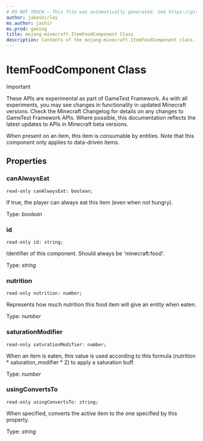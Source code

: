 ```yaml
---
# DO NOT TOUCH — This file was automatically generated. See https://github.com/Mojang/MinecraftScriptingApiDocsGenerator to modify descriptions, examples, etc.
author: jakeshirley
ms.author: jashir
ms.prod: gaming
title: mojang-minecraft.ItemFoodComponent Class
description: Contents of the mojang-minecraft.ItemFoodComponent class.
---
```

# ItemFoodComponent Class
>[!IMPORTANT]
>These APIs are experimental as part of GameTest Framework. As with all experiments, you may see changes in functionality in updated Minecraft versions. Check the Minecraft Changelog for details on any changes to GameTest Framework APIs. Where possible, this documentation reflects the latest updates to APIs in Minecraft beta versions.

When present on an item, this item is consumable by entities. Note that this component only applies to data-driven items.

## Properties
### **canAlwaysEat**
`read-only canAlwaysEat: boolean;`

If true, the player can always eat this item (even when not hungry).

Type: *boolean*


### **id**
`read-only id: string;`

Identifier of this component. Should always be 'minecraft:food'.

Type: *string*


### **nutrition**
`read-only nutrition: number;`

Represents how much nutrition this food item will give an entity when eaten.

Type: *number*


### **saturationModifier**
`read-only saturationModifier: number;`

When an item is eaten, this value is used according to this formula (nutrition * saturation_modifier * 2) to apply a saturation buff.

Type: *number*


### **usingConvertsTo**
`read-only usingConvertsTo: string;`

When specified, converts the active item to the one specified by this property.

Type: *string*


